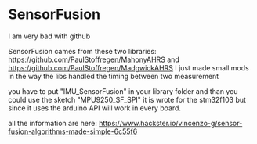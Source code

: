 # SensorFusion

I am very bad with github

SensorFusion cames from these two libraries: https://github.com/PaulStoffregen/MahonyAHRS and https://github.com/PaulStoffregen/MadgwickAHRS 
I just made small mods in the way the libs handled the timing between two measurement

you have to put "IMU_SensorFusion" in your library folder and than you could use the sketch "MPU9250_SF_SPI"
it is wrote for the stm32f103 but since it uses the arduino API will work in every board.

all the information are here: https://www.hackster.io/vincenzo-g/sensor-fusion-algorithms-made-simple-6c55f6
